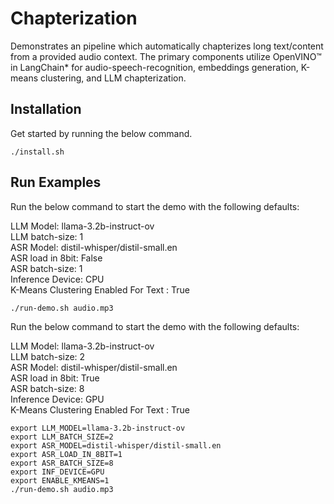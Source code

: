 # Chapterization
Demonstrates an pipeline which automatically chapterizes long text/content from a provided audio context. The primary components utilize OpenVINO™ in LangChain* for audio-speech-recognition, embeddings generation, K-means clustering, and LLM chapterization.

## Installation

Get started by running the below command.

```
./install.sh
```

## Run Examples

Run the below command to start the demo with the following defaults:

LLM Model: llama-3.2b-instruct-ov<br>
LLM batch-size: 1<br>
ASR Model: distil-whisper/distil-small.en<br>
ASR load in 8bit: False<br>
ASR batch-size: 1<br>
Inference Device: CPU<br>
K-Means Clustering Enabled For Text : True

```
./run-demo.sh audio.mp3
```

Run the below command to start the demo with the following defaults:

LLM Model: llama-3.2b-instruct-ov<br>
LLM batch-size: 2<br>
ASR Model: distil-whisper/distil-small.en<br>
ASR load in 8bit: True<br>
ASR batch-size: 8<br>
Inference Device: GPU<br>
K-Means Clustering Enabled For Text : True<br>

```
export LLM_MODEL=llama-3.2b-instruct-ov
export LLM_BATCH_SIZE=2
export ASR_MODEL=distil-whisper/distil-small.en
export ASR_LOAD_IN_8BIT=1
export ASR_BATCH_SIZE=8
export INF_DEVICE=GPU
export ENABLE_KMEANS=1
./run-demo.sh audio.mp3
```
